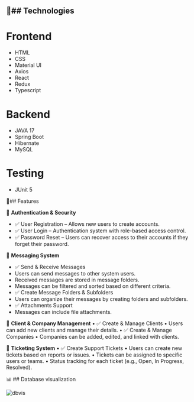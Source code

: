 🚀## Technologies
---

# Frontend

* HTML
* CSS
* Material UI
* Axios
* React
* Redux
* Typescript

# Backend

* JAVA 17
* Spring Boot
* Hibernate
* MySQL

# Testing

* JUnit 5

🎯## Features

🔐 **Authentication & Security**
 * ✅ User Registration – Allows new users to create accounts.
 * ✅ User Login – Authentication system with role-based access control.
 * ✅ Password Reset – Users can recover access to their accounts if they forget their password.

📩 **Messaging System**
 * ✅ Send & Receive Messages
 * Users can send messages to other system users.
 * Received messages are stored in message folders.
 * Messages can be filtered and sorted based on different criteria.
 * ✅ Create Message Folders & Subfolders
 * Users can organize their messages by creating folders and subfolders.
 * ✅ Attachments Support
 * Messages can include file attachments.

 👥 **Client & Company Management**
	•	✅ Create & Manage Clients
	•	Users can add new clients and manage their details.
	•	✅ Create & Manage Companies
	•	Companies can be added, edited, and linked with clients.

 🎫 **Ticketing System**
	•	✅ Create Support Tickets
	•	Users can create new tickets based on reports or issues.
	•	Tickets can be assigned to specific users or teams.
	•	Status tracking for each ticket (e.g., Open, In Progress, Resolved).

📊 ## Database visualization

![dbvis](https://github.com/user-attachments/assets/f2374339-b80d-4ec0-bb67-317eae92269e)

 
 
 



